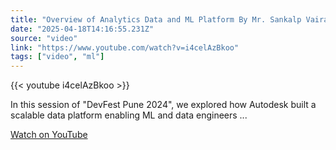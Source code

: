 ```yaml
---
title: "Overview of Analytics Data and ML Platform By Mr. Sankalp Vairat and Mr. Saurabh Jha | DFP 2024"
date: "2025-04-18T14:16:55.231Z"
source: "video"
link: "https://www.youtube.com/watch?v=i4celAzBkoo"
tags: ["video", "ml"]
---
```


{{< youtube i4celAzBkoo >}}

In this session of \"DevFest Pune 2024\", we explored how Autodesk built a scalable data platform enabling ML and data engineers ...

[Watch on YouTube](https://www.youtube.com/watch?v=i4celAzBkoo)
